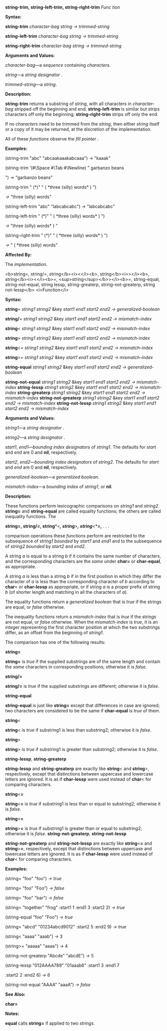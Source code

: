 **string-trim, string-left-trim, string-right-trim** *Func tion* 

**Syntax:** 

**string-trim** *character-bag string → trimmed-string* 

**string-left-trim** *character-bag string → trimmed-string* 

**string-right-trim** *character-bag string → trimmed-string* 

**Arguments and Values:** 

*character-bag*—a *sequence* containing *characters*. 

*string*—a *string designator* . 

*trimmed-string*—a *string*. 

**Description:** 

**string-trim** returns a substring of *string*, with all characters in *character-bag* stripped off the beginning and end. **string-left-trim** is similar but strips characters off only the beginning; **string-right-trim** strips off only the end. 

If no *characters* need to be trimmed from the *string*, then either *string* itself or a copy of it may be returned, at the discretion of the implementation. 

All of these *functions* observe the *fill pointer* . 

**Examples:** 

(string-trim "abc" "abcaakaaakabcaaa") *→* "kaaak" 

(string-trim ’(#\Space #\Tab #\Newline) " garbanzo beans 

") *→* "garbanzo beans" 

(string-trim " (\*)" " ( \*three (silly) words\* ) ") 

*→* "three (silly) words" 

(string-left-trim "abc" "labcabcabc") *→* "labcabcabc" 

(string-left-trim " (\*)" " ( \*three (silly) words\* ) ") 

*→* "three (silly) words\* ) " 

(string-right-trim " (\*)" " ( \*three (silly) words\* ) ") 

*→* " ( \*three (silly) words" 



 

 

**Affected By:** 

The *implementation*. 

&#60;b&#62;string=, string/=, string&#60;/b&#62;&#60;i&#62;&#60;&#60;/i&#62;&#60;b&#62;, string&#60;/b&#62;&#60;i&#62;&#62;&#60;/i&#62;&#60;b&#62;, string&#60;/b&#62;&#60;i&#62;&#60;&#60;/i&#62;&#60;b&#62;=, &#60;sup&#62;string&#60;/sup&#62;&#60;/b&#62;&#62;&#60;/i&#62;&#60;b&#62;=, string-equal, string-not-equal, string lessp, string-greaterp, string-not-greaterp, string not-lessp&#60;/b&#62; &#60;i&#62;Function&#60;/i&#62; 

**Syntax:** 

**string**= *string1 string2* &key *start1 end1 start2 end2 → generalized-boolean* 

**string/**= *string1 string2* &key *start1 end1 start2 end2 → mismatch-index* 

**string**&#60; *string1 string2* &key *start1 end1 start2 end2 → mismatch-index* 

**string**&#62; *string1 string2* &key *start1 end1 start2 end2 → mismatch-index* 

**string**&#60;= *string1 string2* &key *start1 end1 start2 end2 → mismatch-index* 

**string**&#62;= *string1 string2* &key *start1 end1 start2 end2 → mismatch-index* 

**string-equal** *string1 string2* &key *start1 end1 start2 end2 → generalized-boolean* 

**string-not-equal** *string1 string2* &key *start1 end1 start2 end2 → mismatch-index* **string-lessp** *string1 string2* &key *start1 end1 start2 end2 → mismatch-index* **string-greaterp** *string1 string2* &key *start1 end1 start2 end2 → mismatch-index* **string-not-greaterp** *string1 string2* &key *start1 end1 start2 end2 → mismatch-index* **string-not-lessp** *string1 string2* &key *start1 end1 start2 end2 → mismatch-index* 

**Arguments and Values:** 

*string1*—a *string designator* . 

*string2*—a *string designator* . 

*start1*, *end1*—*bounding index designators* of *string1*. The defaults for *start* and *end* are 0 and **nil**, respectively. 

*start2*, *end2*—*bounding index designators* of *string2*. The defaults for *start* and *end* are 0 and **nil**, respectively. 

*generalized-boolean*—a *generalized boolean*. 

*mismatch-index*—a *bounding index* of *string1*, or **nil**. 

**Description:** 

These functions perform lexicographic comparisons on *string1* and *string2*. **string=** and **string-equal** are called equality functions; the others are called inequality functions. The 



 

 

**string=, string/=, string***&#60;***, string***&#62;***, string***&#60;***=,** *. . .* 

comparison operations these *functions* perform are restricted to the subsequence of *string1 bounded* by *start1* and *end1* and to the subsequence of *string2 bounded* by *start2* and *end2*. 

A string *a* is equal to a string *b* if it contains the same number of characters, and the corresponding characters are the *same* under **char=** or **char-equal**, as appropriate. 

A string *a* is less than a string *b* if in the first position in which they differ the character of *a* is less than the corresponding character of *b* according to **char**&#60; or **char-lessp** as appropriate, or if string *a* is a proper prefix of string *b* (of shorter length and matching in all the characters of *a*). 

The equality functions return a *generalized boolean* that is *true* if the strings are equal, or *false* otherwise. 

The inequality functions return a *mismatch-index* that is *true* if the strings are not equal, or *false* otherwise. When the *mismatch-index* is *true*, it is an *integer* representing the first character position at which the two substrings differ, as an offset from the beginning of *string1*. 

The comparison has one of the following results: 

**string=** 

**string=** is *true* if the supplied substrings are of the same length and contain the *same* characters in corresponding positions; otherwise it is *false*. 

**string/=** 

**string/=** is *true* if the supplied substrings are different; otherwise it is *false*. 

**string-equal** 

**string-equal** is just like **string=** except that differences in case are ignored; two characters are considered to be the same if **char-equal** is *true* of them. 

**string**&#60; 

**string**&#60; is *true* if substring1 is less than substring2; otherwise it is *false*. 

**string**&#62; 

**string**&#62; is *true* if substring1 is greater than substring2; otherwise it is *false*. 

**string-lessp**, **string-greaterp** 

**string-lessp** and **string-greaterp** are exactly like **string**&#60; and **string**&#62;, respectively, except that distinctions between uppercase and lowercase letters are ignored. It is as if **char-lessp** were used instead of **char**&#60; for comparing characters. 

**string**&#60;**=** 

**string**&#60;**=** is *true* if substring1 is less than or equal to substring2; otherwise it is *false*. 

 

 

**string**&#62;**=** 

**string**&#62;**=** is *true* if substring1 is greater than or equal to substring2; otherwise it is *false*. **string-not-greaterp**, **string-not-lessp** 

**string-not-greaterp** and **string-not-lessp** are exactly like **string**&#60;**=** and **string**&#62;**=**, respectively, except that distinctions between uppercase and lowercase letters are ignored. It is as if **char-lessp** were used instead of **char**&#60; for comparing characters. 

**Examples:** 

(string= "foo" "foo") *→ true* 

(string= "foo" "Foo") *→ false* 

(string= "foo" "bar") *→ false* 

(string= "together" "frog" :start1 1 :end1 3 :start2 2) *→ true* 

(string-equal "foo" "Foo") *→ true* 

(string= "abcd" "01234abcd9012" :start2 5 :end2 9) *→ true* 

(string&#60; "aaaa" "aaab") *→* 3 

(string&#62;= "aaaaa" "aaaa") *→* 4 

(string-not-greaterp "Abcde" "abcdE") *→* 5 

(string-lessp "012AAAA789" "01aaab6" :start1 3 :end1 7 

:start2 2 :end2 6) *→* 6 

(string-not-equal "AAAA" "aaaA") *→ false* 

**See Also:** 

**char=** 

**Notes:** 

**equal** calls **string=** if applied to two *strings*. 

